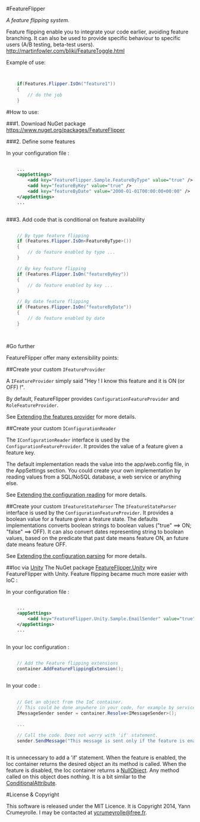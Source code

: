 #FeatureFlipper

*A feature flipping system.*

Feature flipping enable you to integrate your code earlier, avoiding feature branching.
It can also be used to provide specific behaviour to specific users (A/B testing, beta-test users).
http://martinfowler.com/bliki/FeatureToggle.html

Example of use:


```C#


    if(Features.Flipper.IsOn("feature1")) 
    {
        // do the job
    }


```


#How to use:

###1. Download NuGet package
https://www.nuget.org/packages/FeatureFlipper


###2. Define some features

In your configuration file : 

```XML

	...
	<appSettings>
		<add key="FeatureFlipper.Sample.FeatureByType" value="true" /> 
		<add key="featureByKey" value="true" />
		<add key="featureByDate" value="2000-01-01T00:00:00+00:00" />
	</appSettings>
	...
	
```

###3. Add code that is conditional on feature availability
	
```C#

    // By type feature flipping
    if (Features.Flipper.IsOn<FeatureByType>())
    {
        // do feature enabled by type ...
    }

    // By key feature flipping
    if (Features.Flipper.IsOn("featureByKey"))
    {
        // do feature enabled by key ...
    }

    // By date feature flipping
    if (Features.Flipper.IsOn("featureByDate"))
    {
        // do feature enabled by date
    }

	
```

#Go further

FeatureFlipper offer many extensibility points:
 
##Create your custom ```IFeatureProvider```

A ```IFeatureProvider``` simply said "Hey ! I know this feature and it is ON (or OFF) !".

By default, FeatureFlipper provides ```ConfigurationFeatureProvider``` and ```RoleFeatureProvider```.

See [Extending the features provider](https://github.com/ycrumeyrolle/FeatureFlipper/wiki/Extending-the-features-provider) for more details.


##Create your custom ```IConfigurationReader```

The ```IConfigurationReader``` interface is used by the ```ConfigurationFeatureProvider```. It provides the value of a feature given a feature key. 

The default implementation reads the value into the app/web.config file, in the AppSettings section.
You could create your own implementation by reading values from a SQL/NoSQL database, a web service or anything else.

See [Extending the configuration reading](https://github.com/ycrumeyrolle/FeatureFlipper/wiki/Extending-the-configuration-reading) for more details.


##Create your custom ```IFeatureStateParser```
The ```IFeatureStateParser``` interface is used by the ```ConfigurationFeatureProvider```. It provides a boolean value for a feature given a feature state. 
The defaults implementations converts boolean strings to boolean values ("true" ==> ON; "false" ==> OFF). 
It can also convert dates representing string to boolean values, based on the predicate that past date means feature ON, an future date means feature OFF. 

See [Extending the configuration parsing](https://github.com/ycrumeyrolle/FeatureFlipper/wiki/Extending-the-configuration-parsing) for more details.


##Ioc via [Unity](http://unity.codeplex.com/)
The NuGet package [FeatureFlipper.Unity](https://www.nuget.org/packages/FeatureFlipper) wire FeatureFlipper with Unity. 
Feature flipping became much more easier with IoC : 

In your configuration file : 


```XML

	...
	<appSettings>
		<add key="FeatureFlipper.Unity.Sample.EmailSender" value="true" /> 
	</appSettings>
	...
	
```

In your Ioc configuration :

```C#

    // Add the Feature flipping extensions
    container.AddFeatureFlippingExtension();
	
```

In your code :

```C#
    
    // Get an object from the IoC container. 
    // This could be done anywhere in your code, for example by service location, constructor injection or property injection.
    IMessageSender sender = container.Resolve<IMessageSender>();
    
    ...

    // Call the code. Does not worry with 'if' statement.
    sender.SendMessage("This message is sent only if the feature is enabled.");
	
```

It is unnecessary to add a 'if' statement. 
When the feature is enabled, the Ioc container returns the desired object an its method is called.
When the feature is disabled, the Ioc container returns a [NullObject](http://refactoring.com/catalog/introduceNullObject.html). Any method called on this object does nothing.
It is a bit similar to the [ConditionalAttribute](http://msdn.microsoft.com/en-us/library/system.diagnostics.conditionalattribute.aspx).

#License & Copyright


This software is released under the MIT Licence. It is Copyright 2014, Yann Crumeyrolle. I may be contacted at ycrumeyrolle@free.fr.

